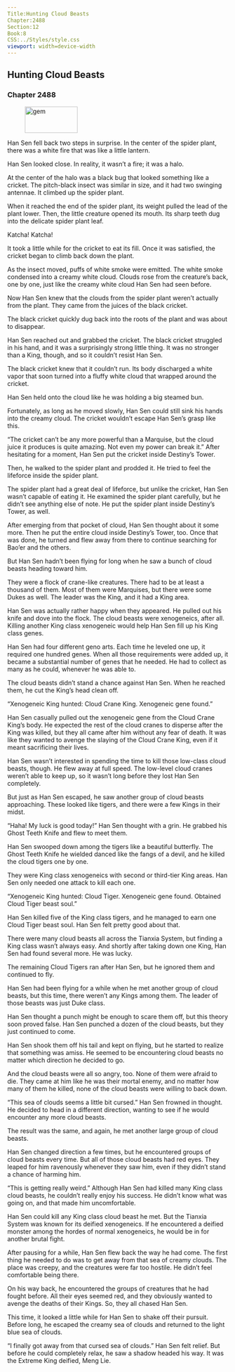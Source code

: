 ```yaml
---
Title:Hunting Cloud Beasts 
Chapter:2488 
Section:12 
Book:8 
CSS:../Styles/style.css 
viewport: width=device-width
---
```

  
## Hunting Cloud Beasts
### Chapter 2488
  
<figure>
	<img src="../Images/gem.gif" alt="gem" id="gem" width="120" height="60" />
</figure>
  

  
Han Sen fell back two steps in surprise. In the center of the spider plant, there was a white fire that was like a little lantern.

Han Sen looked close. In reality, it wasn’t a fire; it was a halo.

At the center of the halo was a black bug that looked something like a cricket. The pitch-black insect was similar in size, and it had two swinging antennae. It climbed up the spider plant.

When it reached the end of the spider plant, its weight pulled the lead of the plant lower. Then, the little creature opened its mouth. Its sharp teeth dug into the delicate spider plant leaf.

Katcha! Katcha!

It took a little while for the cricket to eat its fill. Once it was satisfied, the cricket began to climb back down the plant.

As the insect moved, puffs of white smoke were emitted. The white smoke condensed into a creamy white cloud. Clouds rose from the creature’s back, one by one, just like the creamy white cloud Han Sen had seen before.

Now Han Sen knew that the clouds from the spider plant weren’t actually from the plant. They came from the juices of the black cricket.

The black cricket quickly dug back into the roots of the plant and was about to disappear.

Han Sen reached out and grabbed the cricket. The black cricket struggled in his hand, and it was a surprisingly strong little thing. It was no stronger than a King, though, and so it couldn’t resist Han Sen.

The black cricket knew that it couldn’t run. Its body discharged a white vapor that soon turned into a fluffy white cloud that wrapped around the cricket.

Han Sen held onto the cloud like he was holding a big steamed bun.

Fortunately, as long as he moved slowly, Han Sen could still sink his hands into the creamy cloud. The cricket wouldn’t escape Han Sen’s grasp like this.

“The cricket can’t be any more powerful than a Marquise, but the cloud juice it produces is quite amazing. Not even my power can break it.” After hesitating for a moment, Han Sen put the cricket inside Destiny’s Tower.

Then, he walked to the spider plant and prodded it. He tried to feel the lifeforce inside the spider plant.

The spider plant had a great deal of lifeforce, but unlike the cricket, Han Sen wasn’t capable of eating it. He examined the spider plant carefully, but he didn’t see anything else of note. He put the spider plant inside Destiny’s Tower, as well.

After emerging from that pocket of cloud, Han Sen thought about it some more. Then he put the entire cloud inside Destiny’s Tower, too. Once that was done, he turned and flew away from there to continue searching for Bao’er and the others.

But Han Sen hadn’t been flying for long when he saw a bunch of cloud beasts heading toward him.

They were a flock of crane-like creatures. There had to be at least a thousand of them. Most of them were Marquises, but there were some Dukes as well. The leader was the King, and it had a King area.

Han Sen was actually rather happy when they appeared. He pulled out his knife and dove into the flock. The cloud beasts were xenogeneics, after all. Killing another King class xenogeneic would help Han Sen fill up his King class genes.

Han Sen had four different geno arts. Each time he leveled one up, it required one hundred genes. When all those requirements were added up, it became a substantial number of genes that he needed. He had to collect as many as he could, whenever he was able to.

The cloud beasts didn’t stand a chance against Han Sen. When he reached them, he cut the King’s head clean off.

“Xenogeneic King hunted: Cloud Crane King. Xenogeneic gene found.”

Han Sen casually pulled out the xenogeneic gene from the Cloud Crane King’s body. He expected the rest of the cloud cranes to disperse after the King was killed, but they all came after him without any fear of death. It was like they wanted to avenge the slaying of the Cloud Crane King, even if it meant sacrificing their lives.

Han Sen wasn’t interested in spending the time to kill those low-class cloud beasts, though. He flew away at full speed. The low-level cloud cranes weren’t able to keep up, so it wasn’t long before they lost Han Sen completely.

But just as Han Sen escaped, he saw another group of cloud beasts approaching. These looked like tigers, and there were a few Kings in their midst.

“Haha! My luck is good today!” Han Sen thought with a grin. He grabbed his Ghost Teeth Knife and flew to meet them.

Han Sen swooped down among the tigers like a beautiful butterfly. The Ghost Teeth Knife he wielded danced like the fangs of a devil, and he killed the cloud tigers one by one.

They were King class xenogeneics with second or third-tier King areas. Han Sen only needed one attack to kill each one.

“Xenogeneic King hunted: Cloud Tiger. Xenogeneic gene found. Obtained Cloud Tiger beast soul.”

Han Sen killed five of the King class tigers, and he managed to earn one Cloud Tiger beast soul. Han Sen felt pretty good about that.

There were many cloud beasts all across the Tianxia System, but finding a King class wasn’t always easy. And shortly after taking down one King, Han Sen had found several more. He was lucky.

The remaining Cloud Tigers ran after Han Sen, but he ignored them and continued to fly.

Han Sen had been flying for a while when he met another group of cloud beasts, but this time, there weren’t any Kings among them. The leader of those beasts was just Duke class.

Han Sen thought a punch might be enough to scare them off, but this theory soon proved false. Han Sen punched a dozen of the cloud beasts, but they just continued to come.

Han Sen shook them off his tail and kept on flying, but he started to realize that something was amiss. He seemed to be encountering cloud beasts no matter which direction he decided to go.

And the cloud beasts were all so angry, too. None of them were afraid to die. They came at him like he was their mortal enemy, and no matter how many of them he killed, none of the cloud beasts were willing to back down.

“This sea of clouds seems a little bit cursed.” Han Sen frowned in thought. He decided to head in a different direction, wanting to see if he would encounter any more cloud beasts.

The result was the same, and again, he met another large group of cloud beasts.

Han Sen changed direction a few times, but he encountered groups of cloud beasts every time. But all of those cloud beasts had red eyes. They leaped for him ravenously whenever they saw him, even if they didn’t stand a chance of harming him.

“This is getting really weird.” Although Han Sen had killed many King class cloud beasts, he couldn’t really enjoy his success. He didn’t know what was going on, and that made him uncomfortable.

Han Sen could kill any King class cloud beast he met. But the Tianxia System was known for its deified xenogeneics. If he encountered a deified monster among the hordes of normal xenogeneics, he would be in for another brutal fight.

After pausing for a while, Han Sen flew back the way he had come. The first thing he needed to do was to get away from that sea of creamy clouds. The place was creepy, and the creatures were far too hostile. He didn’t feel comfortable being there.

On his way back, he encountered the groups of creatures that he had fought before. All their eyes seemed red, and they obviously wanted to avenge the deaths of their Kings. So, they all chased Han Sen.

This time, it looked a little while for Han Sen to shake off their pursuit. Before long, he escaped the creamy sea of clouds and returned to the light blue sea of clouds.

“I finally got away from that cursed sea of clouds.” Han Sen felt relief. But before he could completely relax, he saw a shadow headed his way. It was the Extreme King deified, Meng Lie.